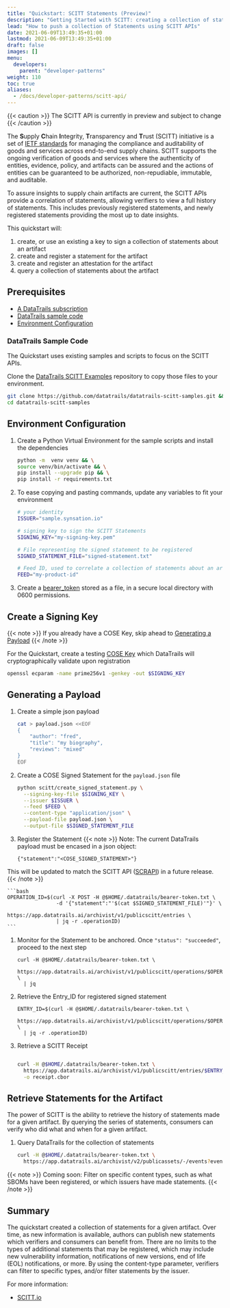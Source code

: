 ```yaml
---
title: "Quickstart: SCITT Statements (Preview)"
description: "Getting Started with SCITT: creating a collection of statements  (Preview)"
lead: "How to push a collection of Statements using SCITT APIs"
date: 2021-06-09T13:49:35+01:00
lastmod: 2021-06-09T13:49:35+01:00
draft: false
images: []
menu:
  developers:
    parent: "developer-patterns"
weight: 110
toc: true
aliases: 
  - /docs/developer-patterns/scitt-api/
---
```


{{< caution >}}
The SCITT API is currently in preview and subject to change
{{< /caution >}}

The **S**upply **C**hain **I**ntegrity, **T**ransparency and **T**rust (SCITT) initiative is a set of [IETF standards](https://datatracker.ietf.org/group/scitt/documents/) for managing the compliance and auditability of goods and services across end-to-end supply chains.
SCITT supports the ongoing verification of goods and services where the authenticity of entities, evidence, policy, and artifacts can be assured and the actions of entities can be guaranteed to be authorized, non-repudiable, immutable, and auditable.

To assure insights to supply chain artifacts are current, the SCITT APIs provide a correlation of statements, allowing verifiers to view a full history of statements.
This includes previously registered statements, and newly registered statements providing the most up to date insights.

This quickstart will:

1. create, or use an existing a key to sign a collection of statements about an artifact
1. create and register a statement for the artifact
1. create and register an attestation for the artifact
1. query a collection of statements about the artifact

## Prerequisites

- [A DataTrails subscription](https://app.datatrails.ai/signup)
- [DataTrails sample code](#datatrails-sample-code)
- [Environment Configuration](#environment-configuration)

### DataTrails Sample Code

The Quickstart uses existing samples and scripts to focus on the SCITT APIs.

Clone the [DataTrails SCITT Examples](https://github.com/datatrails/datatrails-scitt-samples) repository to copy those files to your environment.

  ```bash
  git clone https://github.com/datatrails/datatrails-scitt-samples.git && \
  cd datatrails-scitt-samples
  ```

## Environment Configuration

1. Create a Python Virtual Environment for the sample scripts and install the dependencies

    ```bash
    python -m  venv venv && \
    source venv/bin/activate && \
    pip install --upgrade pip && \
    pip install -r requirements.txt
    ```

1. To ease copying and pasting commands, update any variables to fit your environment

    ```bash
    # your identity
    ISSUER="sample.synsation.io"

    # signing key to sign the SCITT Statements
    SIGNING_KEY="my-signing-key.pem"

    # File representing the signed statement to be registered
    SIGNED_STATEMENT_FILE="signed-statement.txt"

    # Feed ID, used to correlate a collection of statements about an artifact
    FEED="my-product-id"
    ```

1. Create a [bearer_token](/developers/developer-patterns/getting-access-tokens-using-app-registrations) stored as a file, in a secure local directory with 0600 permissions.

## Create a Signing Key

{{< note >}}
If you already have a COSE Key, skip ahead to [Generating a Payload](#generating-a-payload)
{{< /note >}}

For the Quickstart, create a testing [COSE Key](https://cose-wg.github.io/cose-spec/#key-structure) which DataTrails will cryptographically validate upon registration

  ```bash
  openssl ecparam -name prime256v1 -genkey -out $SIGNING_KEY
  ```

## Generating a Payload

1. Create a simple json payload

    ```bash
    cat > payload.json <<EOF
    {
        "author": "fred",
        "title": "my biography",
        "reviews": "mixed"
    }
    EOF
    ```

1. Create a COSE Signed Statement for the `payload.json` file

    ```bash
    python scitt/create_signed_statement.py \
      --signing-key-file $SIGNING_KEY \
      --issuer $ISSUER \
      --feed $FEED \
      --content-type "application/json" \
      --payload-file payload.json \
      --output-file $SIGNED_STATEMENT_FILE

1. Register the Statement
  {{< note >}}
  Note: The current DataTrails payload must be encased in a json object:

    `{"statement":"<COSE_SIGNED_STATEMENT>"}`

  This will be updated to match the SCITT API ([SCRAPI](https://github.com/ietf-scitt/draft-birkholz-scitt-scrapi/)) in a future release.
  {{< /note >}}

    ```bash
    OPERATION_ID=$(curl -X POST -H @$HOME/.datatrails/bearer-token.txt \
                    -d '{"statement":"'$(cat $SIGNED_STATEMENT_FILE)'"}' \
                    https://app.datatrails.ai/archivist/v1/publicscitt/entries \
                    | jq -r .operationID)
    ```

1. Monitor for the Statement to be anchored. Once `"status": "succeeded"`, proceed to the next step

    ```shell
    curl -H @$HOME/.datatrails/bearer-token.txt \
      https://app.datatrails.ai/archivist/v1/publicscitt/operations/$OPERATION_ID \
      | jq
    ```

1. Retrieve the Entry_ID for registered signed statement

    ```shell
    ENTRY_ID=$(curl -H @$HOME/.datatrails/bearer-token.txt \
      https://app.datatrails.ai/archivist/v1/publicscitt/operations/$OPERATION_ID \
      | jq -r .operationID)
    ```

1. Retrieve a SCITT Receipt

    ```bash
    
    curl -H @$HOME/.datatrails/bearer-token.txt \
      https://app.datatrails.ai/archivist/v1/publicscitt/entries/$ENTRY_ID/receipt \
      -o receipt.cbor
    ```

## Retrieve Statements for the Artifact

The power of SCITT is the ability to retrieve the history of statements made for a given artifact.
By querying the series of statements, consumers can verify who did what and when for a given artifact.

1. Query DataTrails for the collection of statements

    ```bash
    curl -H @$HOME/.datatrails/bearer-token.txt \
      https://app.datatrails.ai/archivist/v2/publicassets/-/events?event_attributes.feed_id=$FEED | jq
    ```

{{< note >}}
Coming soon: Filter on specific content types, such as what SBOMs have been registered, or which issuers have made statements.
{{< /note >}}

## Summary

The quickstart created a collection of statements for a given artifact.
Over time, as new information is available, authors can publish new statements which verifiers and consumers can benefit from.
There are no limits to the types of additional statements that may be registered, which may include new vulnerability information, notifications of new versions, end of life (EOL) notifications, or more.
By using the content-type parameter, verifiers can filter to specific types, and/or filter statements by the issuer.

For more information:

<!-- - [DataTrails SCITT API Reference](TBD) -->
- [SCITT.io](SCITT.io)

